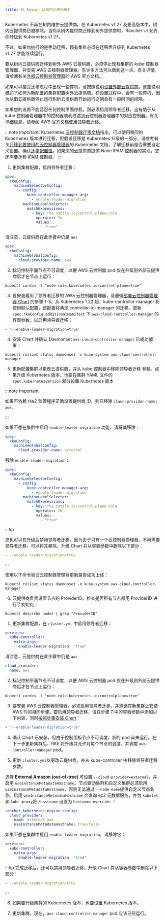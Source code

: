 ```yaml
---
title: 将 Amazon 从树内迁移到树外
---
```


<head>
  <link rel="canonical" href="https://ranchermanager.docs.rancher.com/zh/how-to-guides/new-user-guides/kubernetes-clusters-in-rancher-setup/migrate-to-an-out-of-tree-cloud-provider/migrate-to-out-of-tree-amazon"/>
</head>

Kubernetes 不再在树内维护云提供商。在 Kubernetes v1.27 及更高版本中，树内云提供商已被移除。当你从树内提供商迁移到树外提供商时，Rancher UI 允许你升级到 Kubernetes v1.27。

不过，如果你执行的是手动迁移，现有集群必须在迁移后升级到 Kubernetes v1.27 才能继续运行。

要从树内云提供商迁移到树外 AWS 云提供商，必须停止现有集群的 kube 控制器管理器，并安装 AWS 云控制器管理器。有许多方法可以做到这一点。有关详情，请参阅有关[外部云控制器管理器](https://cloud-provider-aws.sigs.k8s.io/getting_started/)的 AWS 官方文档。

如果可以接受迁移过程中出现一些停机，请按照说明[设置外部云提供商](../set-up-cloud-providers/amazon.md#using-the-out-of-tree-aws-cloud-provider)。这些说明概述了如何为新配置的集群配置树外云提供商。在设置过程中，会有一些停机，因为从旧云提供商停止运行到新云提供商开始运行之间会有一段时间的间隔。

如果您的设置不能容忍任何控制平面停机，则必须启用领导者迁移。这有助于从 kube 控制器管理器中的控制器顺利过渡到云控制器管理器中的对应控制器。有关详细信息，请参阅 AWS 官方文档[使用领导者迁移](https://cloud-provider-aws.sigs.k8s.io/getting_started/)。

:::note Important:
Kubernetes [云控制器迁移文档](https://kubernetes.io/docs/tasks/administer-cluster/controller-manager-leader-migration/#before-you-begin)指出，可以使用相同的 Kubernetes 版本进行迁移，但假设迁移是 Kubernetes 升级的一部分。请参考有关[迁移到要使用的云控制器管理器](https://kubernetes.io/docs/tasks/administer-cluster/controller-manager-leader-migration/)的 Kubernetes 文档，了解迁移前是否需要自定义设置。确认[迁移配置值](https://kubernetes.io/docs/tasks/administer-cluster/controller-manager-leader-migration/#default-configuration)。如果您的云提供商提供 Node IPAM 控制器的实现，您还需要迁移 [IPAM 控制器](https://kubernetes.io/docs/tasks/administer-cluster/controller-manager-leader-migration/#node-ipam-controller-migration)。
:::

<Tabs groupId="k8s-distro">
<TabItem value="RKE2">

1. 更新集群配置，启用领导者迁移：

```yaml
spec:
  rkeConfig:
    machineSelectorConfig:
      - config:
          kube-controller-manager-arg:
            - enable-leader-migration
        machineLabelSelector:
          matchExpressions:
            - key: rke.cattle.io/control-plane-role
              operator: In
              values:
                - "true"
```

请注意，云提供商在此步骤中仍是 `aws`

```yaml
spec:
  rkeConfig:
    machineGlobalConfig:
      cloud-provider-name: aws
```

2. 标记控制平面节点不可调度，以便 AWS 云控制器 pod 仅在升级到外部云提供商后才在节点上运行：

```shell
kubectl cordon -l "node-role.kubernetes.io/control-plane=true"
```

3. 要安装启用了领导者迁移的 AWS 云控制器管理器，请遵循[部署云控制器管理器 Chart](../set-up-cloud-providers/amazon.md#using-the-out-of-tree-aws-cloud-provider) 的步骤 1-3。从 Kubernetes 1.22 起，kube-controller-manager 将使用默认配置，该配置将满足 controller-to-manager 的迁移。更新 `spec.rkeConfig.additionalManifest` 下 `aws-cloud-controller-manager` 的容器参数，以启用领导者迁移：

```shell
- '--enable-leader-migration=true'
```

4. 安装 Chart 并确认 Daemonset `aws-cloud-controller-manager` 已成功部署：

```shell
kubectl rollout status daemonset -n kube-system aws-cloud-controller-manager
```

5. 更新配置集群以更改云提供商，并从 kube 控制器中移除领导者迁移 参数。如果升级 Kubernetes 版本，也要在集群 YAML 文件的 `spec.kubernetesVersion` 部分设置 Kubernetes 版本

:::note Important

如果不依赖 rke2 监管程序正确设置提供商 ID，则只移除 `cloud-provider-name: aws`。

:::

如果不想在集群中启用 `enable-leader-migration` 功能，请将其移除：

```yaml
spec:
  rkeConfig:
    machineGlobalConfig:
      cloud-provider-name: external
```

移除 `enable-leader-migration`：

```yaml
spec:
  rkeConfig:
    machineSelectorConfig:
      - config:
          kube-controller-manager-arg:
            - enable-leader-migration
        machineLabelSelector:
          matchExpressions:
            - key: rke.cattle.io/control-plane-role
              operator: In
              values:
                - "true"
```

:::tip

您也可以在升级后禁用领导者迁移，因为由于只有一个云控制器管理器，不再需要领导者迁移，可以将其移除。升级 Chart 并从容器参数中删除以下部分：

```yaml
- --enable-leader-migration=true
```

:::

使用以下命令验证云控制器管理器更新是否成功上线：

```shell
kubectl rollout status daemonset -n kube-system aws-cloud-controller-manager
```

6. 云提供商负责设置节点的 ProviderID。检查是否所有节点都用 ProviderID 进行了初始化：

```shell
kubectl describe nodes | grep "ProviderID"
```

</TabItem>

<TabItem value="RKE">

1. 更新集群配置，在 `cluster.yml` 中启用领导者迁移：

```yaml
services:
  kube-controller:
    extra_args:
      enable-leader-migration: "true"
```

请注意，云提供商在此步骤中仍是 `aws`

```yaml
cloud_provider:
  name: aws
```

2. 标记控制平面节点不可调度，以便 AWS 云控制器 pod 仅在升级到外部云提供商后才在节点上运行：

```shell
kubectl cordon -l "node-role.kubernetes.io/controlplane=true"
```

3. 要安装 AWS 云控制器管理器，必须启用领导者迁移，并遵循在新集群上安装 AWS 时的相同步骤。要启用领导者迁移，请在步骤 7 中的容器参数中添加以下内容，同时[按照步骤安装 Chart](../set-up-cloud-providers/amazon.md#helm-chart-installation-from-ui)：

```yaml
- "--enable-leader-migration=true"
```

4. 确认 Chart 已安装，但由于控制面板节点不可调度，新的 pod 尚未运行。在下一步更新集群后，RKE 将升级并允许对每个节点的调度，并调度 `aws-controller-manager` pod。

5. 更新 `cluster.yml`以更改云提供商，并从 kube-controller 中移除领导者迁移参数。

选择 **External Amazon (out-of-tree)** 可设置 `--cloud-provider=external`，并启用 `useInstanceMetadataHostname`。节点驱动集群和自定义集群必须启用 `useInstanceMetadataHostname`，否则无法通过 `--node-name`提供自定义节点名称。启用 `useInstanceMetadataHostname` 会查询 ec2 元数据服务，并为 `kubelet` 和 `kube-proxy`将 `/hostname` 设置为 `hostname-override` ：

```yaml
rancher_kubernetes_engine_config:
  cloud_provider:
    name: external-aws
    useInstanceMetadataHostname: true/false
```

如果不想在集群中启用 `enable-leader-migration`，请移除它：

```yaml
services:
  kube-controller:
    extra_args:
      enable-leader-migration: "true"
```

:::tip
完成迁移后，还可以禁用领导者迁移。升级 Chart 并从容器参数中删除以下部分：

```yaml
- --enable-leader-migration=true
```

:::

6. 如果要升级集群的 Kubernetes 版本，也要设置 Kubernetes 版本。

7. 更新集群。现在，`aws-cloud-controller-manager` pod 应该已经运行。

</TabItem>
</Tabs>
